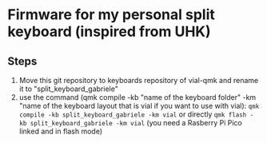 # Firmware for my personal split keyboard (inspired from UHK)

## Steps
1) Move this git repository to keyboards repository of vial-qmk and rename it to "split_keyboard_gabriele"
2) use the command (qmk compile -kb "name of the keyboard folder" -km "name of the keyboard layout that is vial if you want to use with vial): 
    `qmk compile -kb split_keyboard_gabriele -km vial` or directly `qmk flash -kb split_keyboard_gabriele -km vial` (you need a Rasberry Pi Pico linked and in flash mode)




<!-- *A short description of the keyboard/project*

* Keyboard Maintainer: [Gabriele](https://github.com/Gabriele-tomai00)
* Hardware Supported: *The PCBs, controllers supported*
* Hardware Availability: *Links to where you can find this hardware*

Make example for this keyboard (after setting up your build environment):

    make gabriele:default

Flashing example for this keyboard:

    make gabriele:default:flash

See the [build environment setup](https://docs.qmk.fm/#/getting_started_build_tools) and the [make instructions](https://docs.qmk.fm/#/getting_started_make_guide) for more information. Brand new to QMK? Start with our [Complete Newbs Guide](https://docs.qmk.fm/#/newbs).

## Bootloader

Enter the bootloader in 3 ways:

* **Bootmagic reset**: Hold down the key at (0,0) in the matrix (usually the top left key or Escape) and plug in the keyboard
* **Physical reset button**: Briefly press the button on the back of the PCB - some may have pads you must short instead
* **Keycode in layout**: Press the key mapped to `QK_BOOT` if it is available -->
